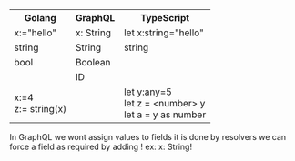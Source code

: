 <table>
  <tr>
<th>Golang</th><th>GraphQL</th><th>TypeScript</th>
    </tr>
   <tr>
<td>x:="hello"</td><td>x: String</td><td>let x:string="hello"</td>
    </tr>
    <tr>
  <td>string</td><td>String</td><td>string</td>
  </tr>  <tr>
   <td>bool</td><td>Boolean</td><td></td>
  </tr>  <tr>
   <td></td><td>ID</td><td></td>
  </tr>  
  <tr>
<td>x:=4 <br/>z:= string(x)</td><td></td><td>let y:any=5 <br/>
          let z = &lt;number&gt; y <br/>
          let a = y as number
</td>
    </tr>
</table>


In GraphQL we wont assign values to fields it is done by resolvers 
we can force a field as required by adding ! ex: x: String!

